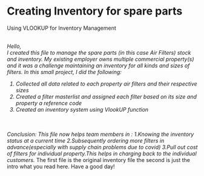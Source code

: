 # Creating Inventory for spare parts 
Using VLOOKUP for Inventory Management
<br>
<br>

<i>Hello,
  <br>
I created this file to manage the spare parts (in this case Air Filters) stock and inventory. My existing employer owns multiple commercial property(s) and it was a challenge maintaining an inventory for all kinds and sizes of filters. 
In this small project, I did the following:
  <br>
1. Collected all data related to each property air filters and their respective sizes
2. Created a filter masterlist and assigned each filter based on its size and property a reference code
3. Created an inventory system using VlookUP function 
<br>
 <br> 
 Conclusion:
 This file now helps team members in :
  1.Knowing the inventory status at a current time
  2.Subsequently ordering more filters in advance(especially with supply chain problems due to covid)
  3.Pull out cost of filters for individual property.This helps in charging back to the individual customers.

</i>
The first file is the original inventory file
the second is just the intro what you read here.
Have a good day!
